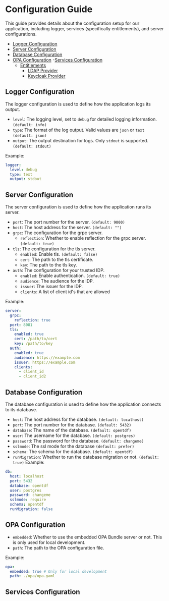 # Configuration Guide

This guide provides details about the configuration setup for our application, including logger, services (specifically entitlements), and server configurations.

- [Logger Configuration](#logger-configuration)
- [Server Configuration](#server-configuration)
- [Database Configuration](#database-configuration)
- [OPA Configuration](#opa-configuration)
-[Services Configuration](#services-configuration)
  - [Entitlements](#entitlements)
    - [LDAP Provider](#ldap-provider)
    - [Keycloak Provider](#keycloak-provider)

## Logger Configuration

The logger configuration is used to define how the application logs its output.

- `level`: The logging level, set to `debug` for detailed logging information. `(default: info)`
- `type`: The format of the log output. Valid values are `json` or `text` `(default: json)`
- `output`: The output destination for logs. Only `stdout` is supported. `(default: stdout)`

Example:

```yaml
logger:
  level: debug
  type: text
  output: stdout
```

## Server Configuration

The server configuration is used to define how the application runs its server.

- `port`: The port number for the server. `(default: 9000)`
- `host`: The host address for the server. `(default: "")`
- `grpc`: The configuration for the grpc server.
  - `reflection`: Whether to enable reflection for the grpc server. `(default: true)`
- `tls`: The configuration for the tls server.
  - `enabled`: Enable tls. `(default: false)`
  - `cert`: The path to the tls certificate.
  - `key`: The path to the tls key.
- `auth`: The configuration for your trusted IDP.
  - `enabled`: Enable authentication. `(default: true)`
  - `audience`: The audience for the IDP.
  - `issuer`: The issuer for the IDP.
  - `clients`: A list of client id's that are allowed

Example:

```yaml
server:
  grpc:
    reflection: true
  port: 8081
  tls:
    enabled: true
    cert: /path/to/cert
    key: /path/to/key
  auth:
    enabled: true
    audience: https://example.com
    issuer: https://example.com
    clients:
      - client_id
      - client_id2
```

## Database Configuration

The database configuration is used to define how the application connects to its database.

- `host`: The host address for the database. `(default: localhost)`
- `port`: The port number for the database. `(default: 5432)`
- `database`: The name of the database. `(default: opentdf)`
- `user`: The username for the database. `(default: postgres)`
- `password`: The password for the database. `(default: changeme)`
- `sslmode`: The ssl mode for the database `(default: prefer)`
- `schema`: The schema for the database. `(default: opentdf)`
- `runMigration`: Whether to run the database migration or not. `(default: true)`
Example:

```yaml
db:
  host: localhost
  port: 5432
  database: opentdf
  user: postgres
  password: changeme
  sslmode: require
  schema: opentdf
  runMigration: false
```

## OPA Configuration

- `embedded`: Whether to use the embedded OPA Bundle server or not. This is only used for local development.
- `path`: The path to the OPA configuration file.

Example:

```yaml
opa:
  embedded: true # Only for local development
  path: ./opa/opa.yaml
```

## Services Configuration